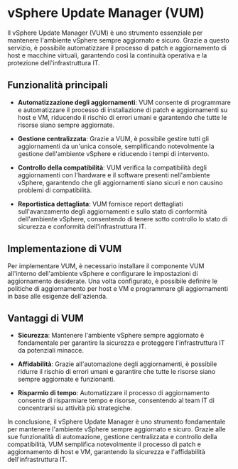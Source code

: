 # vSphere Update Manager (VUM)

Il vSphere Update Manager (VUM) è uno strumento essenziale per mantenere l'ambiente vSphere sempre aggiornato e sicuro. Grazie a questo servizio, è possibile automatizzare il processo di patch e aggiornamento di host e macchine virtuali, garantendo così la continuità operativa e la protezione dell'infrastruttura IT.

## Funzionalità principali

- **Automatizzazione degli aggiornamenti**: VUM consente di programmare e automatizzare il processo di installazione di patch e aggiornamenti su host e VM, riducendo il rischio di errori umani e garantendo che tutte le risorse siano sempre aggiornate.

- **Gestione centralizzata**: Grazie a VUM, è possibile gestire tutti gli aggiornamenti da un'unica console, semplificando notevolmente la gestione dell'ambiente vSphere e riducendo i tempi di intervento.

- **Controllo della compatibilità**: VUM verifica la compatibilità degli aggiornamenti con l'hardware e il software presenti nell'ambiente vSphere, garantendo che gli aggiornamenti siano sicuri e non causino problemi di compatibilità.

- **Reportistica dettagliata**: VUM fornisce report dettagliati sull'avanzamento degli aggiornamenti e sullo stato di conformità dell'ambiente vSphere, consentendo di tenere sotto controllo lo stato di sicurezza e conformità dell'infrastruttura IT.

## Implementazione di VUM

Per implementare VUM, è necessario installare il componente VUM all'interno dell'ambiente vSphere e configurare le impostazioni di aggiornamento desiderate. Una volta configurato, è possibile definire le politiche di aggiornamento per host e VM e programmare gli aggiornamenti in base alle esigenze dell'azienda.

## Vantaggi di VUM

- **Sicurezza**: Mantenere l'ambiente vSphere sempre aggiornato è fondamentale per garantire la sicurezza e proteggere l'infrastruttura IT da potenziali minacce.

- **Affidabilità**: Grazie all'automazione degli aggiornamenti, è possibile ridurre il rischio di errori umani e garantire che tutte le risorse siano sempre aggiornate e funzionanti.

- **Risparmio di tempo**: Automatizzare il processo di aggiornamento consente di risparmiare tempo e risorse, consentendo al team IT di concentrarsi su attività più strategiche.

In conclusione, il vSphere Update Manager è uno strumento fondamentale per mantenere l'ambiente vSphere sempre aggiornato e sicuro. Grazie alle sue funzionalità di automazione, gestione centralizzata e controllo della compatibilità, VUM semplifica notevolmente il processo di patch e aggiornamento di host e VM, garantendo la sicurezza e l'affidabilità dell'infrastruttura IT.